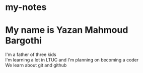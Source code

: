 # my-notes
# My name is Yazan Mahmoud Bargothi <br>
I'm a father of three kids<br>
I'm learning a lot in LTUC and I'm planning on becoming a coder<br>
We learn about git and github<br>